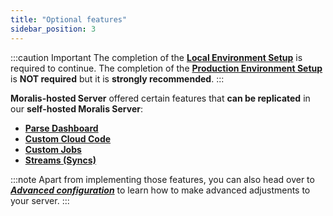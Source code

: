 ```yaml
---
title: "Optional features"
sidebar_position: 3
---
```


:::caution Important
The completion of the [**Local Environment Setup**](/web3-data-api/self-hosting-moralis-server/local-environment-setup) is required to continue.
The completion of the [**Production Environment Setup**](/web3-data-api/self-hosting-moralis-server/production-environment-setup) is **NOT required** but it is **strongly recommended**.
:::

**Moralis-hosted Server** offered certain features that **can be replicated** in our **self-hosted Moralis Server**:

- [**Parse Dashboard**](parse-dashboard)
- [**Custom Cloud Code**](custom-cloud-code)
- [**Custom Jobs**](custom-jobs)
- [**Streams (Syncs)**](streams)

:::note 
Apart from implementing those features, you can also head over to [***Advanced configuration***](advanced-configuration) to learn how to make advanced adjustments to your server.
:::